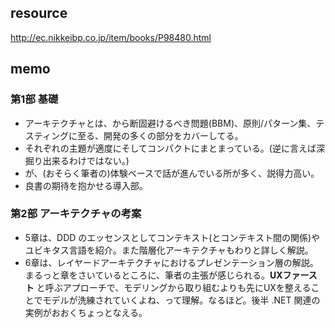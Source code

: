 ## resource

http://ec.nikkeibp.co.jp/item/books/P98480.html

## memo

### 第1部 基礎

* アーキテクチャとは、から断固避けるべき問題(BBM)、原則/パターン集、テスティングに至る、開発の多くの部分をカバーしてる。
* それぞれの主題が適度にそしてコンパクトにまとまっている。(逆に言えば深掘り出来るわけではない。)
* が、(おそらく筆者の)体験ベースで話が進んでいる所が多く、説得力高い。
* 良書の期待を抱かせる導入部。

### 第2部 アーキテクチャの考案

* 5章は、DDD のエッセンスとしてコンテキスト(とコンテキスト間の関係)やユビキタス言語を紹介。また階層化アーキテクチャもわりと詳しく解説。
* 6章は、レイヤードアーキテクチャにおけるプレゼンテーション層の解説。まるっと章をさいているところに、筆者の主張が感じられる。**UXファースト** と呼ぶアプローチで、モデリングから取り組むよりも先にUXを整えることでモデルが洗練されていくよね、って理解。なるほど。後半 .NET 関連の実例がおおくちょっとなえる。
